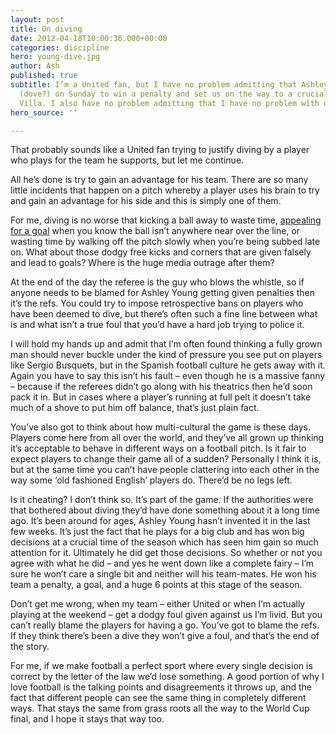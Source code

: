```yaml
---
layout: post
title: On diving
date: 2012-04-18T10:00:36.000+00:00
categories: discipline
hero: young-dive.jpg
author: Ash
published: true
subtitle: I’m a United fan, but I have no problem admitting that Ashley Young dived
  (dove?) on Sunday to win a penalty and set us on the way to a crucial win against
  Villa. I also have no problem admitting that I have no problem with diving.
hero_source: ''

---
```

That probably sounds like a United fan trying to justify diving by a player who plays for the team he supports, but let me continue.

All he’s done is try to gain an advantage for his team. There are so many little incidents that happen on a pitch whereby a player uses his brain to try and gain an advantage for his side and this is simply one of them.

For me, diving is no worse that kicking a ball away to waste time, [appealing for a goal](http://www.youtube.com/watch?v=cuKgHICgCRs) when you know the ball isn’t anywhere near over the line, or wasting time by walking off the pitch slowly when you’re being subbed late on. What about those dodgy free kicks and corners that are given falsely and lead to goals? Where is the huge media outrage after them?

At the end of the day the referee is the guy who blows the whistle, so if anyone needs to be blamed for Ashley Young getting given penalties then it’s the refs. You could try to impose retrospective bans on players who have been deemed to dive, but there’s often such a fine line between what is and what isn’t a true foul that you’d have a hard job trying to police it.

I will hold my hands up and admit that I’m often found thinking a fully grown man should never buckle under the kind of pressure you see put on players like Sergio Busquets, but in the Spanish football culture he gets away with it. Again you have to say this isn’t his fault – even though he is a massive fanny – because if the referees didn’t go along with his theatrics then he’d soon pack it in. But in cases where a player’s running at full pelt it doesn’t take much of a shove to put him off balance, that’s just plain fact.

You’ve also got to think about how multi-cultural the game is these days. Players come here from all over the world, and they’ve all grown up thinking it’s acceptable to behave in different ways on a football pitch. Is it fair to expect players to change their game all of a sudden? Personally I think it is, but at the same time you can’t have people clattering into each other in the way some ‘old fashioned English’ players do. There’d be no legs left.

Is it cheating? I don’t think so. It’s part of the game. If the authorities were that bothered about diving they’d have done something about it a long time ago. It’s been around for ages, Ashley Young hasn’t invented it in the last few weeks. It’s just the fact that he plays for a big club and has won big decisions at a crucial time of the season which has seen him gain so much attention for it. Ultimately he did get those decisions. So whether or not you agree with what he did – and yes he went down like a complete fairy – I’m sure he won’t care a single bit and neither will his team-mates. He won his team a penalty, a goal, and a huge 6 points at this stage of the season.

Don’t get me wrong, when my team – either United or when I’m actually playing at the weekend – get a dodgy foul given against us I’m livid. But you can’t really blame the players for having a go. You’ve got to blame the refs. If they think there’s been a dive they won’t give a foul, and that’s the end of the story.

For me, if we make football a perfect sport where every single decision is correct by the letter of the law we’d lose something. A good portion of why I love football is the talking points and disagreements it throws up, and the fact that different people can see the same thing in completely different ways. That stays the same from grass roots all the way to the World Cup final, and I hope it stays that way too.